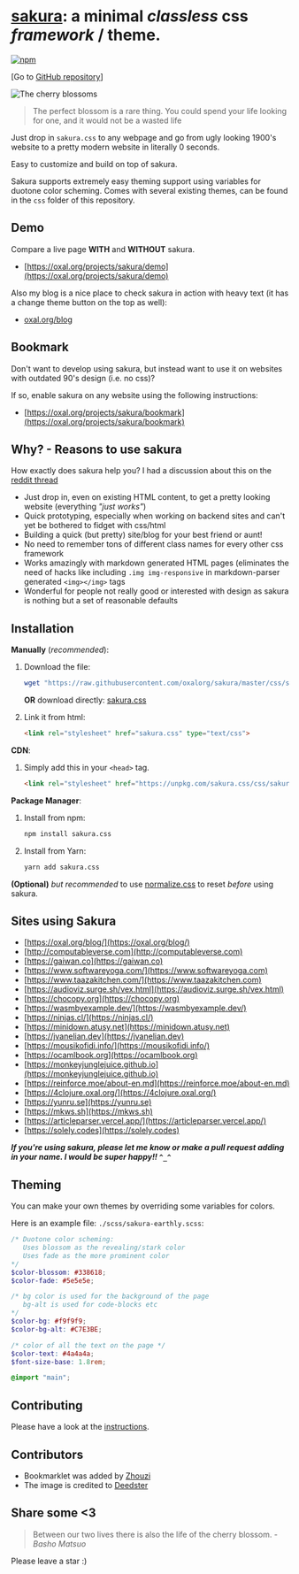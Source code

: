 # [sakura](https://org/projects/sakura): a minimal ***classless*** css *framework* / **theme**.

[![npm][npm-image]][npm-url]

[npm-image]: https://img.shields.io/npm/v/sakura.css.svg?colorB=982c61
[npm-url]: https://www.npmjs.com/package/sakura.css

[Go to [GitHub repository](https://github.com/oxalorg/sakura)]

![The cherry blossoms](sakura160.jpg)

> The perfect blossom is a rare thing. You could spend your life looking for one, and it would not be a wasted life

Just drop in `sakura.css` to any webpage and go from
ugly looking 1900's website to a pretty modern website
in literally 0 seconds.

Easy to customize and build on top of sakura.

Sakura supports extremely easy theming support using
variables for duotone color scheming. Comes with several
existing themes, can be found in the `css` folder of this
repository.

## Demo

Compare a live page **WITH** and **WITHOUT** sakura.

* [https://oxal.org/projects/sakura/demo](https://oxal.org/projects/sakura/demo)

Also my blog is a nice place to check sakura in action with heavy text (it has a change theme button on the top as well):

* [oxal.org/blog](https://oxal.org/blog/)

## Bookmark

Don't want to develop using sakura, but instead want to use it
on websites with outdated 90's design (i.e. no css)?

If so, enable sakura on any website using the following
instructions:

* [https://oxal.org/projects/sakura/bookmark](https://oxal.org/projects/sakura/bookmark)

## Why? - Reasons to use sakura

How exactly does sakura help you? I had a discussion about this on
the [reddit thread](https://www.reddit.com/r/webdev/comments/68zpdp/sakura_a_minimal_classless_css_theme_just_drop_it/)

- Just drop in, even on existing HTML content, to get a pretty
  looking website (everything *"just works"*)
- Quick prototyping, especially when working on backend sites
  and can't yet be bothered to fidget with css/html
- Building a quick (but pretty) site/blog for your best friend or aunt!
- No need to remember tons of different class names for every
  other css framework
- Works amazingly with markdown generated HTML pages (eliminates
  the need of hacks like including `.img img-responsive` in
  markdown-parser generated `<img></img>` tags
- Wonderful for people not really good or interested with
  design as sakura is nothing but a set of reasonable defaults

## Installation

**Manually** (*recommended*):

1. Download the file:

    ```bash
    wget "https://raw.githubusercontent.com/oxalorg/sakura/master/css/sakura.css"
    ```

    **OR** download directly:
    [sakura.css](https://raw.githubusercontent.com/oxalorg/sakura/master/css/sakura.css)

2. Link it from html:

    ```html
    <link rel="stylesheet" href="sakura.css" type="text/css">
    ```

**CDN**:

1. Simply add this in your `<head>` tag.

    ```html
    <link rel="stylesheet" href="https://unpkg.com/sakura.css/css/sakura.css" type="text/css">
    ```

**Package Manager**:

1. Install from npm:

    ```bash
    npm install sakura.css
    ```

2. Install from Yarn:

    ```bash
    yarn add sakura.css
    ```

**(Optional)** *but recommended* to use
[normalize.css](https://github.com/necolas/normalize.css/)
to reset *before* using sakura.

## Sites using Sakura

* [https://oxal.org/blog/](https://oxal.org/blog/)
* [http://computableverse.com](http://computableverse.com)
* [https://gaiwan.co](https://gaiwan.co)
* [https://www.softwareyoga.com/](https://www.softwareyoga.com)
* [https://www.taazakitchen.com/](https://www.taazakitchen.com)
* [https://audioviz.surge.sh/vex.html](https://audioviz.surge.sh/vex.html)
* [https://chocopy.org](https://chocopy.org)
* [https://wasmbyexample.dev/](https://wasmbyexample.dev/)
* [https://ninjas.cl/](https://ninjas.cl/)
* [https://minidown.atusy.net](https://minidown.atusy.net)
* [https://jvanelian.dev](https://jvanelian.dev)
* [https://mousikofidi.info/](https://mousikofidi.info/)
* [https://ocamlbook.org](https://ocamlbook.org)
* [https://monkeyjunglejuice.github.io](https://monkeyjunglejuice.github.io)
* [https://reinforce.moe/about-en.md](https://reinforce.moe/about-en.md)
* [https://4clojure.oxal.org/](https://4clojure.oxal.org/)
* [https://yunru.se](https://yunru.se)
* [https://mkws.sh](https://mkws.sh)
* [https://articleparser.vercel.app/](https://articleparser.vercel.app/)
* [https://solely.codes](https://solely.codes)

***If you're using sakura, please let me know or make a pull
request adding in your name. I would be super happy!! `^_^`***

## Theming

You can make your own themes by overriding some variables for
colors.

Here is an example file: `./scss/sakura-earthly.scss`:

```scss
/* Duotone color scheming:
   Uses blossom as the revealing/stark color
   Uses fade as the more prominent color
*/
$color-blossom: #338618;
$color-fade: #5e5e5e;

/* bg color is used for the background of the page
   bg-alt is used for code-blocks etc
*/
$color-bg: #f9f9f9;
$color-bg-alt: #C7E3BE;

/* color of all the text on the page */
$color-text: #4a4a4a;
$font-size-base: 1.8rem;

@import "main";
```

## Contributing

Please have a look at the [instructions](CONTRIBUTING.md).

## Contributors

* Bookmarklet was added by [Zhouzi](https://github.com/Zhouzi)
* The image is credited to
[Deedster](https://pixabay.com/en/users/Deedster-2541644/)

## Share some <3

> Between our two lives there is also the life of the cherry
> blossom. - *Basho Matsuo*

Please leave a star :)
